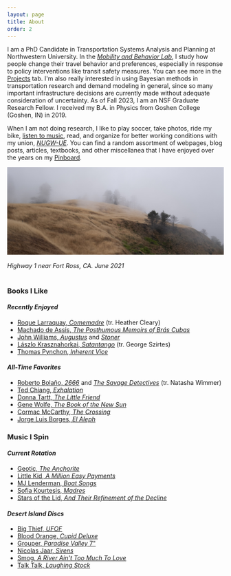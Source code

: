```yaml
---
layout: page
title: About
order: 2
---
```


I am a PhD Candidate in Transportation Systems Analysis and Planning at Northwestern University. In the [*Mobility and Behavior Lab*](https://www.amandastathopoulos.com/), I study how people change their travel behavior and preferences, especially in response to policy interventions like transit safety measures. You can see more in the [Projects](/projects.html) tab. I'm also really interested in using Bayesian methods in transportation research and demand modeling in general, since so many important infrastructure decisions are currently made without adequate consideration of uncertainty. As of Fall 2023, I am an NSF Graduate Research Fellow. I received my B.A. in Physics from Goshen College (Goshen, IN) in 2019. 

When I am not doing research, I like to play soccer, take photos, ride my bike, [listen to music](https://www.last.fm/user/aesch_spencer), read, and organize for better working conditions with my union, [*NUGW-UE*](https://nugradworkers.org/). You can find a random assortment of webpages, blog posts, articles, textbooks, and other miscellanea that I have enjoyed over the years on my [Pinboard](https://pinboard.in/u:spencerja). 


![cal_pic](assets/images/cal.jpg)

<figcaption class="about_img_caption"><i>Highway 1 near Fort Ross, CA. June 2021</i></figcaption>

<br>


### Books I Like

#### *Recently Enjoyed*

- [Roque Larraquay, *Comemadre*](https://pilsencommunitybooks.com/item/dKS8YeszLFsyTw3PlhHynQ) (tr. Heather Cleary)
- [Machado de Assis, *The Posthumous Memoirs of Brás Cubas*](https://pilsencommunitybooks.com/item/rBSsMLeAZla6Y3iIwnZbaw)
- [John Williams, *Augustus*](https://pilsencommunitybooks.com/item/nnc5iGAS4JfN6By8-k8m7w) and [*Stoner*](https://pilsencommunitybooks.com/item/nnc5iGAS4JflTdP2GD5dvg)
- [Lászlo Krasznahorkai, *Satantango*](https://pilsencommunitybooks.com/item/hvTabYmi135thLyL2u7bjg) (tr. George Szirtes)
- [Thomas Pynchon, *Inherent Vice*](https://pilsencommunitybooks.com/item/rBSsMLeAZlZkg48eLD5-JQ)

#### *All-Time Favorites*

- [Roberto Bolaño, *2666*](https://pilsencommunitybooks.com/item/kFvBjdPm05G-V3CbwkR9PQ) and [*The Savage Detectives*](https://pilsencommunitybooks.com/item/kFvBjdPm05FmSpJfwOJ6Dg) (tr. Natasha Wimmer)
- [Ted Chiang, *Exhalation*](https://pilsencommunitybooks.com/item/WLhu9GQ-hlMei8FhVRno9w)
- [Donna Tartt, *The Little Friend*](https://pilsencommunitybooks.com/item/HmJy8yFFTGLJq3eLC2Kl2Q)
- [Gene Wolfe, *The Book of the New Sun*](https://pilsencommunitybooks.com/item/mvAe9UD8MdpI8qa1JKckgA)
- [Cormac McCarthy, *The Crossing*](https://pilsencommunitybooks.com/item/b1VOIlIvk3PZmXY6sNCWog)
- [Jorge Luis Borges, *El Aleph*](https://pilsencommunitybooks.com/item/jLhJvsRtYNSyXV77bRuAuA)

### Music I Spin

#### *Current Rotation*

- [Geotic, *The Anchorite*](https://basementsbasement.bandcamp.com/album/the-anchorite)
- [Little Kid, *A Million Easy Payments*](https://littlekid.bandcamp.com/album/a-million-easy-payments)
- [MJ Lenderman, *Boat Songs*](https://mjlenderman.bandcamp.com/album/boat-songs)
- [Sofia Kourtesis, *Madres*](https://sofiakourtesis.bandcamp.com/album/madres)
- [Stars of the Lid, *And Their Refinement of the Decline*](https://starsofthelid.bandcamp.com/album/and-their-refinement-of-the-decline)

#### *Desert Island Discs*

- [Big Thief, *UFOF*](https://bigthief.bandcamp.com/album/u-f-o-f)
- [Blood Orange, *Cupid Deluxe*](https://bloodorangenyc.bandcamp.com/album/cupid-deluxe)
- [Grouper, *Paradise Valley* 7"](https://grouper.bandcamp.com/album/paradise-valley)
- [Nicolas Jaar, *Sirens*](https://nicolasjaar.bandcamp.com/album/sirens)
- [Smog, *A River Ain't Too Much To Love*](https://smog.bandcamp.com/album/a-river-aint-too-much-to-love)
- [Talk Talk, *Laughing Stock*](https://www.discogs.com/master/26553-Talk-Talk-Laughing-Stock)
  
